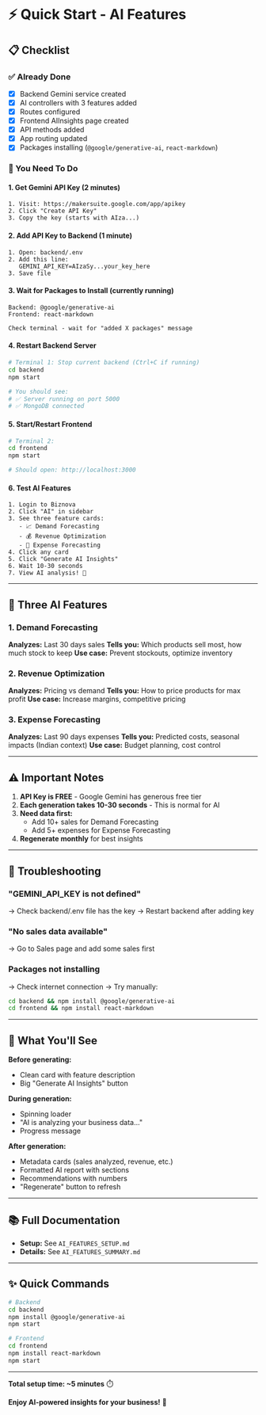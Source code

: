 # ⚡ Quick Start - AI Features

## 📋 Checklist

### ✅ Already Done
- [x] Backend Gemini service created
- [x] AI controllers with 3 features added
- [x] Routes configured
- [x] Frontend AIInsights page created
- [x] API methods added
- [x] App routing updated
- [x] Packages installing (`@google/generative-ai`, `react-markdown`)

### 🔧 You Need To Do

#### 1. Get Gemini API Key (2 minutes)
```
1. Visit: https://makersuite.google.com/app/apikey
2. Click "Create API Key"
3. Copy the key (starts with AIza...)
```

#### 2. Add API Key to Backend (1 minute)
```
1. Open: backend/.env
2. Add this line:
   GEMINI_API_KEY=AIzaSy...your_key_here
3. Save file
```

#### 3. Wait for Packages to Install (currently running)
```
Backend: @google/generative-ai
Frontend: react-markdown

Check terminal - wait for "added X packages" message
```

#### 4. Restart Backend Server
```bash
# Terminal 1: Stop current backend (Ctrl+C if running)
cd backend
npm start

# You should see:
# ✅ Server running on port 5000
# ✅ MongoDB connected
```

#### 5. Start/Restart Frontend
```bash
# Terminal 2:
cd frontend
npm start

# Should open: http://localhost:3000
```

#### 6. Test AI Features
```
1. Login to Biznova
2. Click "AI" in sidebar
3. See three feature cards:
   - 📈 Demand Forecasting
   - 💰 Revenue Optimization
   - 📅 Expense Forecasting
4. Click any card
5. Click "Generate AI Insights"
6. Wait 10-30 seconds
7. View AI analysis! 🎉
```

---

## 🎯 Three AI Features

### 1. Demand Forecasting
**Analyzes:** Last 30 days sales
**Tells you:** Which products sell most, how much stock to keep
**Use case:** Prevent stockouts, optimize inventory

### 2. Revenue Optimization  
**Analyzes:** Pricing vs demand
**Tells you:** How to price products for max profit
**Use case:** Increase margins, competitive pricing

### 3. Expense Forecasting
**Analyzes:** Last 90 days expenses
**Tells you:** Predicted costs, seasonal impacts (Indian context)
**Use case:** Budget planning, cost control

---

## ⚠️ Important Notes

1. **API Key is FREE** - Google Gemini has generous free tier
2. **Each generation takes 10-30 seconds** - This is normal for AI
3. **Need data first:** 
   - Add 10+ sales for Demand Forecasting
   - Add 5+ expenses for Expense Forecasting
4. **Regenerate monthly** for best insights

---

## 🐛 Troubleshooting

### "GEMINI_API_KEY is not defined"
→ Check backend/.env file has the key
→ Restart backend after adding key

### "No sales data available"
→ Go to Sales page and add some sales first

### Packages not installing
→ Check internet connection
→ Try manually:
```bash
cd backend && npm install @google/generative-ai
cd frontend && npm install react-markdown
```

---

## 🎨 What You'll See

**Before generating:**
- Clean card with feature description
- Big "Generate AI Insights" button

**During generation:**
- Spinning loader
- "AI is analyzing your business data..."
- Progress message

**After generation:**
- Metadata cards (sales analyzed, revenue, etc.)
- Formatted AI report with sections
- Recommendations with numbers
- "Regenerate" button to refresh

---

## 📚 Full Documentation

- **Setup:** See `AI_FEATURES_SETUP.md`
- **Details:** See `AI_FEATURES_SUMMARY.md`

---

## ✨ Quick Commands

```bash
# Backend
cd backend
npm install @google/generative-ai
npm start

# Frontend
cd frontend  
npm install react-markdown
npm start
```

---

**Total setup time: ~5 minutes** ⏱️

**Enjoy AI-powered insights for your business!** 🚀
